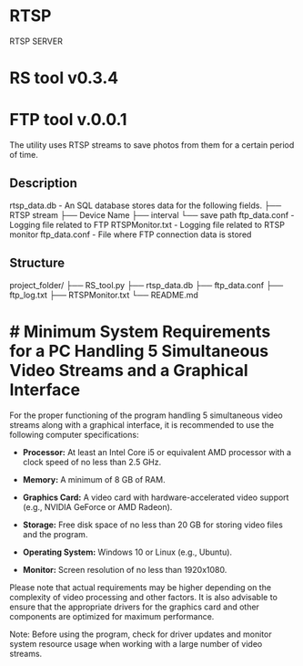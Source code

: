# RTSP
RTSP SERVER 
# RS tool v0.3.4
# FTP tool v.0.0.1

The utility uses RTSP streams to save photos from them for a certain period of time.

## Description

rtsp_data.db - An SQL database stores data for the following fields.
    ├── RTSP stream 
    ├── Device Name
    ├── interval
    └── save path
ftp_data.conf -   Logging file related to FTP
RTSPMonitor.txt - Logging file related to RTSP monitor
ftp_data.conf -   File where FTP connection data is stored

## Structure

project_folder/
    ├── RS_tool.py
    ├── rtsp_data.db
    ├── ftp_data.conf
    ├── ftp_log.txt
    ├── RTSPMonitor.txt
    └── README.md

# # Minimum System Requirements for a PC Handling 5 Simultaneous Video Streams and a Graphical Interface

For the proper functioning of the program handling 5 simultaneous video streams along with a graphical interface, it is recommended to use the following computer specifications:

- **Processor:** At least an Intel Core i5 or equivalent AMD processor with a clock speed of no less than 2.5 GHz.

- **Memory:** A minimum of 8 GB of RAM.

- **Graphics Card:** A video card with hardware-accelerated video support (e.g., NVIDIA GeForce or AMD Radeon).

- **Storage:** Free disk space of no less than 20 GB for storing video files and the program.

- **Operating System:** Windows 10 or Linux (e.g., Ubuntu).

- **Monitor:** Screen resolution of no less than 1920x1080.

Please note that actual requirements may be higher depending on the complexity of video processing and other factors. It is also advisable to ensure that the appropriate drivers for the graphics card and other components are optimized for maximum performance.

Note: Before using the program, check for driver updates and monitor system resource usage when working with a large number of video streams.

   
    
    
